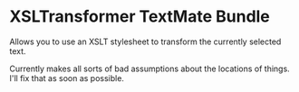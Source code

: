 XSLTransformer TextMate Bundle
==============================
Allows you to use an XSLT stylesheet to transform the currently selected text.

Currently makes all sorts of bad assumptions about the locations of things.
I'll fix that as soon as possible.
